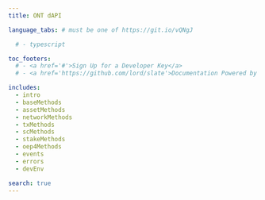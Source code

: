 ```yaml
---
title: ONT dAPI

language_tabs: # must be one of https://git.io/vQNgJ

  # - typescript

toc_footers:
  # - <a href='#'>Sign Up for a Developer Key</a>
  # - <a href='https://github.com/lord/slate'>Documentation Powered by Slate</a>

includes:
  - intro
  - baseMethods
  - assetMethods
  - networkMethods
  - txMethods
  - scMethods
  - stakeMethods
  - oep4Methods
  - events
  - errors
  - devEnv

search: true
---
```

